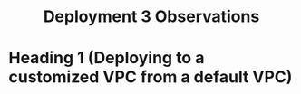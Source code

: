 <h1 align=center>Deployment 3 Observations</h1>

# Heading 1 (Deploying to a customized VPC from a default VPC)
